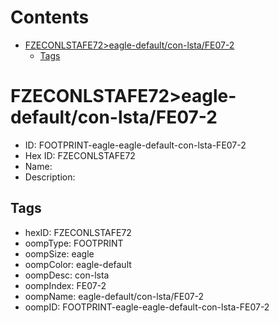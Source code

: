 



Contents
========

* [FZECONLSTAFE72>eagle-default/con-lsta/FE07-2](#fzeconlstafe72eagle-defaultcon-lstafe07-2)
	* [Tags](#tags)

# FZECONLSTAFE72>eagle-default/con-lsta/FE07-2

- ID: FOOTPRINT-eagle-eagle-default-con-lsta-FE07-2
- Hex ID: FZECONLSTAFE72
- Name: 
- Description: 

## Tags

- hexID: FZECONLSTAFE72
- oompType: FOOTPRINT
- oompSize: eagle
- oompColor: eagle-default
- oompDesc: con-lsta
- oompIndex: FE07-2
- oompName: eagle-default/con-lsta/FE07-2
- oompID: FOOTPRINT-eagle-eagle-default-con-lsta-FE07-2
